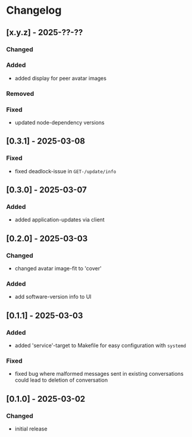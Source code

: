 # Changelog

## [x.y.z] - 2025-??-??

### Changed

### Added

- added display for peer avatar images

### Removed

### Fixed

- updated node-dependency versions

## [0.3.1] - 2025-03-08

### Fixed

- fixed deadlock-issue in `GET-/update/info`

## [0.3.0] - 2025-03-07

### Added

- added application-updates via client

## [0.2.0] - 2025-03-03

### Changed

- changed avatar image-fit to 'cover'

### Added

- add software-version info to UI

## [0.1.1] - 2025-03-03

### Added

- added 'service'-target to Makefile for easy configuration with `systemd`

### Fixed

- fixed bug where malformed messages sent in existing conversations could lead to deletion of conversation

## [0.1.0] - 2025-03-02

### Changed

- initial release
